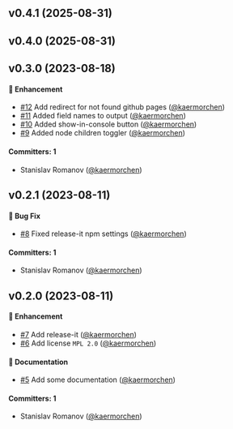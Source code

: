 ## v0.4.1 (2025-08-31)

## v0.4.0 (2025-08-31)

## v0.3.0 (2023-08-18)

#### :rocket: Enhancement
* [#12](https://github.com/kaermorchen/tree-sitter-explorer/pull/12) Add redirect for not found github pages ([@kaermorchen](https://github.com/kaermorchen))
* [#11](https://github.com/kaermorchen/tree-sitter-explorer/pull/11) Added field names to output ([@kaermorchen](https://github.com/kaermorchen))
* [#10](https://github.com/kaermorchen/tree-sitter-explorer/pull/10) Added show-in-console button ([@kaermorchen](https://github.com/kaermorchen))
* [#9](https://github.com/kaermorchen/tree-sitter-explorer/pull/9) Added node children toggler ([@kaermorchen](https://github.com/kaermorchen))

#### Committers: 1
- Stanislav Romanov ([@kaermorchen](https://github.com/kaermorchen))

## v0.2.1 (2023-08-11)

#### :bug: Bug Fix
* [#8](https://github.com/kaermorchen/tree-sitter-explorer/pull/8) Fixed release-it npm settings ([@kaermorchen](https://github.com/kaermorchen))

#### Committers: 1
- Stanislav Romanov ([@kaermorchen](https://github.com/kaermorchen))

## v0.2.0 (2023-08-11)

#### :rocket: Enhancement
* [#7](https://github.com/kaermorchen/tree-sitter-explorer/pull/7) Add release-it ([@kaermorchen](https://github.com/kaermorchen))
* [#6](https://github.com/kaermorchen/tree-sitter-explorer/pull/6) Add license `MPL 2.0` ([@kaermorchen](https://github.com/kaermorchen))

#### :memo: Documentation
* [#5](https://github.com/kaermorchen/tree-sitter-explorer/pull/5) Add some documentation ([@kaermorchen](https://github.com/kaermorchen))

#### Committers: 1
- Stanislav Romanov ([@kaermorchen](https://github.com/kaermorchen))
